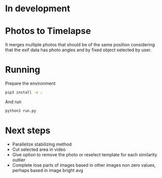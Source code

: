 # In development

# Photos to Timelapse

It merges multiple photos that should be of the same position considering that the exif data has photo angles and by fixed object selected by user.

# Running

Prepare the environment
```bash
pip3 install -e .
```

And run
```bash
python3 run.py
```

# Next steps

- Parallelize stabilizing method
- Cut selected area in video
- Give option to remove the photo or reselect template for each similarity outlier
- Complete lose parts of images based in other images non zero values, perhaps based in image bright avg 